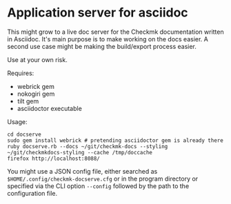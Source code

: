 Application server for asciidoc
====

This might grow to a live doc server for the Checkmk documentation written in Asciidoc. It's main purpose is to make working on the docs easier. A second use case might be making the build/export process easier.

Use at your own risk.

Requires:

* webrick gem
* nokogiri gem
* tilt gem
* asciidoctor executable

Usage:

```
cd docserve
sudo gem install webrick # pretending asciidoctor gem is already there
ruby docserve.rb --docs ~/git/checkmk-docs --styling ~/git/checkmkdocs-styling --cache /tmp/doccache
firefox http://localhost:8088/
```

You might use a JSON config file, either searched as `$HOME/.config/checkmk-docserve.cfg` or in the program directory or specified via the CLI option `--config` followed by the path to the configuration file.
